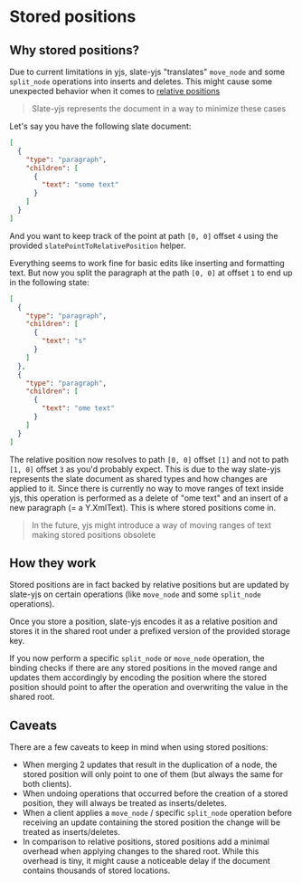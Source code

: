 # Stored positions

## Why stored positions?

Due to current limitations in yjs, slate-yjs "translates" `move_node` and some `split_node` operations into inserts and deletes. This might cause some unexpected behavior when it comes to [relative positions](https://docs.yjs.dev/api/relative-positions)

> Slate-yjs represents the document in a way to minimize these cases

Let's say you have the following slate document:

```json
[
  {
    "type": "paragraph",
    "children": [
      {
        "text": "some text"
      }
    ]
  }
]
```

And you want to keep track of the point at path `[0, 0]` offset `4` using the provided `slatePointToRelativePosition` helper.

Everything seems to work fine for basic edits like inserting and formatting text. But now you split the paragraph at the path `[0, 0]` at offset `1` to end up in the following state:

```json
[
  {
    "type": "paragraph",
    "children": [
      {
        "text": "s"
      }
    ]
  },
  {
    "type": "paragraph",
    "children": [
      {
        "text": "ome text"
      }
    ]
  }
]
```

The relative position now resolves to path `[0, 0]` offset `[1]` and not to path `[1, 0]` offset `3` as you'd probably expect. This is due to the way slate-yjs represents the slate document as shared types and how changes are applied to it. Since there is currently no way to move ranges of text inside yjs, this operation is performed as a delete of "ome text" and an insert of a new paragraph (= a Y.XmlText). This is where stored positions come in.

> In the future, yjs might introduce a way of moving ranges of text making stored positions obsolete

## How they work

Stored positions are in fact backed by relative positions but are updated by slate-yjs on certain operations (like `move_node` and some `split_node` operations).

Once you store a position, slate-yjs encodes it as a relative position and stores it in the shared root under a prefixed version of the provided storage key.

If you now perform a specific `split_node` or `move_node` operation, the binding checks if there are any stored positions in the moved range and updates them accordingly by encoding the position where the stored position should point to after the operation and overwriting the value in the shared root.

## Caveats

There are a few caveats to keep in mind when using stored positions:

- When merging 2 updates that result in the duplication of a node, the stored position will only point to one of them (but always the same for both clients).
- When undoing operations that occurred before the creation of a stored position, they will always be treated as inserts/deletes.
- When a client applies a `move_node` / specific `split_node` operation before receiving an update containing the stored position the change will be treated as inserts/deletes.
- In comparison to relative positions, stored positions add a minimal overhead when applying changes to the shared root. While this overhead is tiny, it might cause a noticeable delay if the document contains thousands of stored locations.
